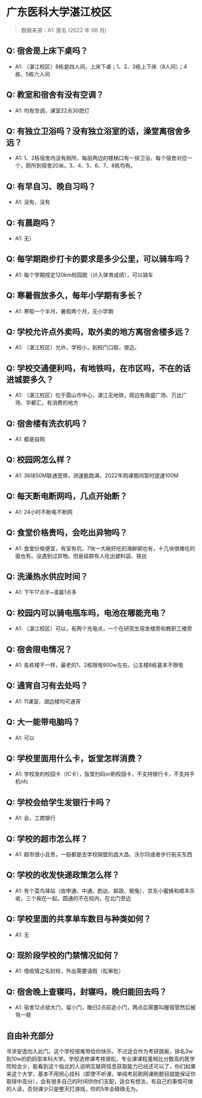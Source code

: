 # 广东医科大学湛江校区

> 数据来源：A1: 匿名 (2022 年 06 月)

## Q: 宿舍是上床下桌吗？

- A1: （湛江校区）8栋是四人间，上床下桌；1、2、3栋上下床（8人间）；4栋、5栋六人间

## Q: 教室和宿舍有没有空调？

- A1: 均有空调，课室22点30熄灯

## Q: 有独立卫浴吗？没有独立浴室的话，澡堂离宿舍多远？

- A1: 1、2栋宿舍内没有厕所，每层两边的楼梯口有一排卫浴，每个宿舍对应一个，厕所到宿舍20米。3、4、5、6、7、8栋均有。

## Q: 有早自习、晚自习吗？

- A1: 没有，没有

## Q: 有晨跑吗？

- A1: 无）

## Q: 每学期跑步打卡的要求是多少公里，可以骑车吗？

- A1: 每个学期规定120km校园跑（计入体育成绩），可以骑车

## Q: 寒暑假放多久，每年小学期有多长？

- A1: 寒假一个半月，暑假两个月，无小学期

## Q: 学校允许点外卖吗，取外卖的地方离宿舍楼多远？

- A1: （湛江校区）允许，学校小，到校门口取，很近。

## Q: 学校交通便利吗，有地铁吗，在市区吗，不在的话进城要多久？

- A1: （湛江校区）位于霞山市中心，湛江无地铁，周边有鼎盛广场、万达广场、华都汇，有消费的地方

## Q: 宿舍楼有洗衣机吗？

- A1: 都是自购

## Q: 校园网怎么样？

- A1: 36块50M联通宽带，测速能跑满，2022年网课期间暂时提速100M

## Q: 每天断电断网吗，几点开始断？

- A1: 24小时不断电不断网

## Q: 食堂价格贵吗，会吃出异物吗？

- A1: 食堂价格便宜，有宝有坑，7块一大碗好吃的海鲜粥也有，十几块很难吃的面也有。没遇到过异物。但是级群有人吃出塑料袋、铁丝

## Q: 洗澡热水供应时间？

- A1: 下午17点半\~凌晨1点多

## Q: 校园内可以骑电瓶车吗，电池在哪能充电？

- A1: （湛江校区）可以，有两个充电点，一个在研究生宿舍楼旁和教职工楼旁

## Q: 宿舍限电情况？

- A1: 各栋楼不一样，最老的1、2栋限电900w左右，公主楼8栋基本不限电

## Q: 通宵自习有去处吗？

- A1: 11课室、湖边楼均可通宵

## Q: 大一能带电脑吗？

- A1: 可以

## Q: 学校里面用什么卡，饭堂怎样消费？

- A1: 学校发的校园卡（IC卡），饭堂扫码or刷校园卡，不支持银行卡，不支持手机nfc

## Q: 学校会给学生发银行卡吗？

- A1: 会，工商银行

## Q: 学校的超市怎么样？

- A1: 超市很小且贵，一般都是去学校隔壁的昌大昌、沃尔玛或者步行街买东西

## Q: 学校的收发快递政策怎么样？

- A1: 有个菜鸟驿站（收申通、中通、韵达、邮政、极兔）、京东小蜜蜂和顺丰乐收，三个挨在一起。圆通的不在校内，在北门旁边

## Q: 学校里面的共享单车数目与种类如何？

- A1: 无

## Q: 现阶段学校的门禁情况如何？

- A1: 借疫情之名封校，外出需要请假（松审批）

## Q: 宿舍晚上查寝吗，封寝吗，晚归能回去吗？

- A1: 宿舍12点锁大门，留小门，晚归2点前走小门，两点后需要叫醒宿管然后被骂一顿

## 自由补充部分

寻求安逸勿入此门。这个学校很难带给你快乐，不过适合作为考研跳板，排名3w到10w的奶妈型本科大学。学校选修课考核很松，专业课课程量相比分数高的医学院校会少，能看到这个指北的人说明互联网信息获取能力已经还可以了，你们如果来这个大学，基本不用担心挂科（即使不听课，单纯考前刷网课刷题目就能保证你取得中高分），会有很多自己的时间供你们支配，适合有想法，有自己的事情可做的人读，否则课少只是整天打游戏，你的5年会碌碌无为。